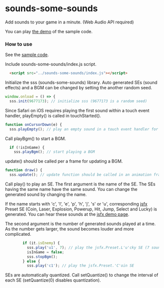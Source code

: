 # sounds-some-sounds

Add sounds to your game in a minute. (Web Audio API required)

You can play [the demo](https://abagames.github.io/sounds-some-sounds/samples/index.html?rects) of the sample code.

### How to use

See the [sample code](https://github.com/abagames/sounds-some-sounds/blob/master/docs/index.html).

Include sounds-some-sounds/index.js script.

```html
  <script src="../sounds-some-sounds/index.js"></script>
```

Initialize the sss (sounds-some-sounds) library.
Auto generated SEs (sound effects) and a BGM can be changed by setting the another random seed.

```js
window.onload = () => {
  sss.init(9677173); // initialize sss (9677173 is a random seed)
```

Since Safari on iOS requires playing the first sound within a touch event handler,
playEmpty() is called in touchStarted().

```js
function onCursorDown(e) {
  sss.playEmpty(); // play an empty sound in a touch event handler for iOS
```

Call playBgm() to start a BGM.

```js
  if (!isInGame) {
    sss.playBgm(); // start playing a BGM
```

update() should be called per a frame for updating a BGM.

```js
function draw() {
  sss.update(); // update function should be called in an animation frame handler
```

Call play() to play an SE. The first argument is the name of the SE.
The SEs having the same name have the same sound.
You can change the generated sound by changing the name.

If the name starts with 'c', 'l', 'e', 'p', 'h', 'j', 's' or 'u',
corresponding [jsfx](https://github.com/loov/jsfx) Preset SE
(Coin, Laser, Explosion, Powerup, Hit, Jump, Select and Lucky) is generated.
You can hear these sounds at the [jsfx demo page](http://loov.io/jsfx/).

The second argument is the number of generated sounds played at a time.
As the number gets larger, the sound becomes louder and more complicated.

```js
        if (it.isEnemy) {
          sss.play('u1', 7); // play the jsfx.Preset.L'u'cky SE (7 sounds at a time)
          isInGame = false;
          sss.stopBgm();
        } else {
          sss.play('c1'); // play the jsfx.Preset.'C'oin SE
```

SEs are automatically quantized. Call setQuantize() to change the interval of
each SE (setQuantize(0) disables quantization).
